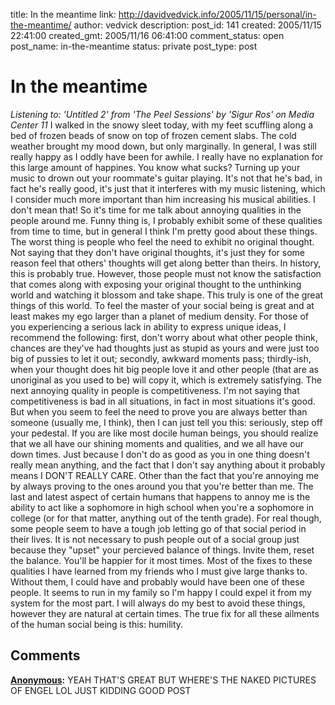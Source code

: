 title: In the meantime
link: http://davidvedvick.info/2005/11/15/personal/in-the-meantime/
author: vedvick
description: 
post_id: 141
created: 2005/11/15 22:41:00
created_gmt: 2005/11/16 06:41:00
comment_status: open
post_name: in-the-meantime
status: private
post_type: post

# In the meantime

_Listening to: 'Untitled 2' from 'The Peel Sessions' by 'Sigur Ros' on Media Center 11_ I walked in the snowy sleet today, with my feet scuffling along a bed of frozen beads of snow on top of frozen cement slabs. The cold weather brought my mood down, but only marginally. In general, I was still really happy as I oddly have been for awhile. I really have no explanation for this large amount of happines. You know what sucks? Turning up your music to drown out your roommate's guitar playing. It's not that he's bad, in fact he's really good, it's just that it interferes with my music listening, which I consider much more important than him increasing his musical abilities. I don't mean that! So it's time for me talk about annoying qualities in the people around me. Funny thing is, I probably exhibit some of these qualities from time to time, but in general I think I'm pretty good about these things. The worst thing is people who feel the need to exhibit no original thought. Not saying that they don't have original thoughts, it's just they for some reason feel that others' thoughts will get along better than theirs. In history, this is probably true. However, those people must not know the satisfaction that comes along with exposing your original thought to the unthinking world and watching it blossom and take shape. This truly is one of the great things of this world. To feel the master of your social being is great and at least makes my ego larger than a planet of medium density. For those of you experiencing a serious lack in ability to express unique ideas, I recommend the following: first, don't worry about what other people think, chances are they've had thoughts just as stupid as yours and were just too big of pussies to let it out; secondly, awkward moments pass; thirdly-ish, when your thought does hit big people love it and other people (that are as unoriginal as you used to be) will copy it, which is extremely satisfying. The next annoying quality in people is competitiveness. I'm not saying that competitiveness is bad in all situations, in fact in most situations it's good. But when you seem to feel the need to prove you are always better than someone (usually me, I think), then I can just tell you this: seriously, step off your pedestal. If you are like most docile human beings, you should realize that we all have our shining moments and qualities, and we all have our down times. Just because I don't do as good as you in one thing doesn't really mean anything, and the fact that I don't say anything about it probably means I DON'T REALLY CARE. Other than the fact that you're annoying me by always proving to the ones around you that you're better than me. The last and latest aspect of certain humans that happens to annoy me is the ability to act like a sophomore in high school when you're a sophomore in college (or for that matter, anything out of the tenth grade). For real though, some people seem to have a tough job letting go of that social period in their lives. It is not necessary to push people out of a social group just because they "upset" your percieved balance of things. Invite them, reset the balance. You'll be happier for it most times. Most of the fixes to these qualities I have learned from my friends who I must give large thanks to. Without them, I could have and probably would have been one of these people. It seems to run in my family so I'm happy I could expel it from my system for the most part. I will always do my best to avoid these things, however they are natural at certain times. The true fix for all these ailments of the human social being is this: humility.

## Comments

**[Anonymous](#56 "2005-11-16 15:40:00"):** YEAH THAT'S GREAT BUT WHERE'S THE NAKED PICTURES OF ENGEL LOL JUST KIDDING GOOD POST

